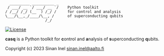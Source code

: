 
```  
  _________ __________ _
 / ___/ __ `/ ___/ __ `/    Python toolkit
/ /__/ /_/ (__  ) /_/ /     for control and analysis
\___/\__,_/____/\__, /      of superconducting qubits
                  /_/  
```

[![License](https://badgen.net/badge/license/Apache/blue?label=Apache-%202.0)](https://opensource.org/licenses/Apache-2.0)

**casq** is a Python toolkit for **c**ontrol and **a**nalysis of **s**uperconducting **q**ubits.

Copyright (c) 2023 Sinan Inel <sinan.inel@aalto.fi>

